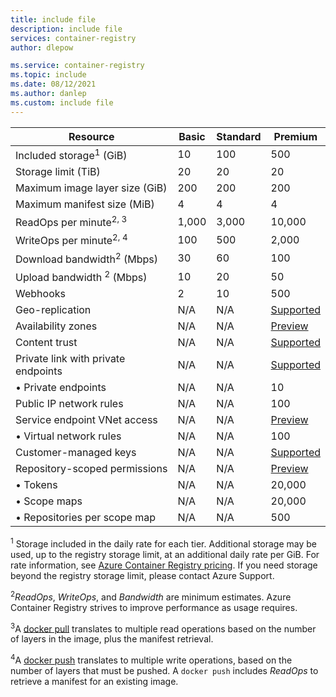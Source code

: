```yaml
---
title: include file
description: include file
services: container-registry
author: dlepow

ms.service: container-registry
ms.topic: include
ms.date: 08/12/2021
ms.author: danlep
ms.custom: include file
---
```


| Resource | Basic | Standard | Premium |
|---|---|---|---|
| Included storage<sup>1</sup> (GiB) | 10 | 100 | 500 |
| Storage limit (TiB) | 20| 20 | 20 |
| Maximum image layer size (GiB) | 200 | 200 | 200 |
| Maximum manifest size (MiB) | 4 | 4 | 4 |
| ReadOps per minute<sup>2, 3</sup> | 1,000 | 3,000 | 10,000 |
| WriteOps per minute<sup>2, 4</sup> | 100 | 500 | 2,000 |
| Download bandwidth<sup>2</sup> (Mbps) | 30 | 60 | 100 |
| Upload bandwidth <sup>2</sup> (Mbps) | 10 | 20 | 50 |
| Webhooks | 2 | 10 | 500 |
| Geo-replication | N/A | N/A | [Supported][geo-replication] |
| Availability zones | N/A | N/A | [Preview][zones] |
| Content trust | N/A | N/A | [Supported][content-trust] |
| Private link with private endpoints | N/A | N/A | [Supported][plink] |
| &bull; Private endpoints | N/A | N/A | 10 |
| Public IP network rules | N/A | N/A | 100 |
| Service endpoint VNet access | N/A | N/A | [Preview][vnet] |
| &bull; Virtual network rules | N/A | N/A | 100 |
| Customer-managed keys | N/A | N/A | [Supported][cmk] |
| Repository-scoped permissions | N/A | N/A | [Preview][token]|
| &bull; Tokens | N/A | N/A | 20,000 |
| &bull; Scope maps | N/A | N/A | 20,000 |
| &bull; Repositories per scope map | N/A | N/A | 500 |


<sup>1</sup> Storage included in the daily rate for each tier. Additional storage may be used, up to the registry storage limit, at an additional daily rate per GiB. For rate information, see [Azure Container Registry pricing][pricing]. If you need storage beyond the registry storage limit, please contact Azure Support.

<sup>2</sup>*ReadOps*, *WriteOps*, and *Bandwidth* are minimum estimates. Azure Container Registry strives to improve performance as usage requires.

<sup>3</sup>A [docker pull](https://docs.docker.com/registry/spec/api/#pulling-an-image) translates to multiple read operations based on the number of layers in the image, plus the manifest retrieval.

<sup>4</sup>A [docker push](https://docs.docker.com/registry/spec/api/#pushing-an-image) translates to multiple write operations, based on the number of layers that must be pushed. A `docker push` includes *ReadOps* to retrieve a manifest for an existing image.

<!-- LINKS - External -->
[pricing]: https://azure.microsoft.com/pricing/details/container-registry/

<!-- LINKS - Internal -->
[geo-replication]: ../articles/container-registry/container-registry-geo-replication.md
[content-trust]: ../articles/container-registry/container-registry-content-trust.md
[vnet]: ../articles/container-registry/container-registry-vnet.md
[plink]: ../articles/container-registry/container-registry-private-link.md
[cmk]: ../articles/container-registry/container-registry-customer-managed-keys.md
[token]: ../articles/container-registry/container-registry-repository-scoped-permissions.md
[zones]: ../articles/container-registry/zone-redundancy.md
